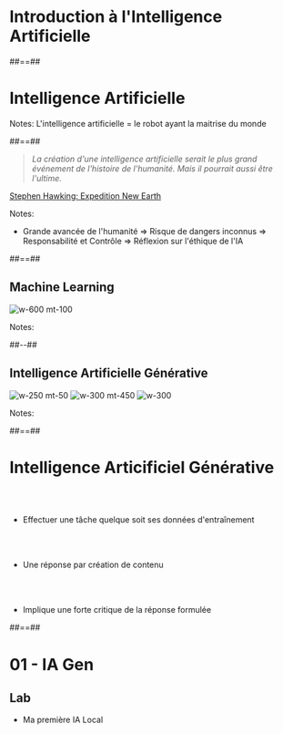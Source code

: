 <!-- .slide: class="transition"-->

# Introduction à l'Intelligence Artificielle

##==##

<!-- .slide: data-background="./assets/images/robot.jpg" class="transition mask"-->

# Intelligence Artificielle

Notes:
L'intelligence artificielle = le robot ayant la maitrise du monde

##==##

<!-- .slide: class="quote-slide" -->

<blockquote>
<cite>
  La création d'une intelligence artificielle serait le plus grand événement de l'histoire de l'humanité. Mais il pourrait aussi être l'ultime.
</cite>
</blockquote>

[Stephen Hawking: Expedition New Earth]()

<!-- .element: class="credits" -->

Notes:
* Grande avancée de l'humanité
=> Risque de dangers inconnus
=> Responsabilité et Contrôle
=> Réflexion sur l'éthique de l'IA

##==##

<!-- .slide: class="two-column" -->

## Machine Learning

![w-600 mt-100](./assets/images/ml.jpg)

Notes:

##--##

<!-- .slide: class="flex-row" -->

## Intelligence Artificielle Générative

![w-250 mt-50](./assets/images/chatgpt.png)
![w-300 mt-450](./assets/images/gemini.png)
![w-300](./assets/images/mistral-ai.png)

Notes:

##==##

<!-- .slide:-->

# Intelligence Articificiel Générative

<br><br>

- Effectuer une tâche quelque soit ses données d'entraînement

<br><br>

- Une réponse par création de contenu

<br><br>

- Implique une forte critique de la réponse formulée

##==##

<!-- .slide:  class="exercice"-->

# 01 - IA Gen

## Lab

* Ma première IA Local
